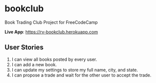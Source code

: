 # bookclub
Book Trading Club Project for FreeCodeCamp

**Live App**: https://rv-bookclub.herokuapp.com

## User Stories

1. I can view all books posted by every user.
2. I can add a new book.
3. I can update my settings to store my full name, city, and state.
4. I can propose a trade and wait for the other user to accept the trade.
